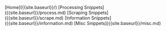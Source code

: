 <nav>
    [Home]({{site.baseurl}}/)
    [Processing Snippets]({{site.baseurl}}/process.md)
    [Scraping Snippets]({{site.baseurl}}/scrape.md)
    [Information Snippets]({{site.baseurl}}/information.md)
    [Misc Snippets]({{site.baseurl}}/misc.md)
</nav>

